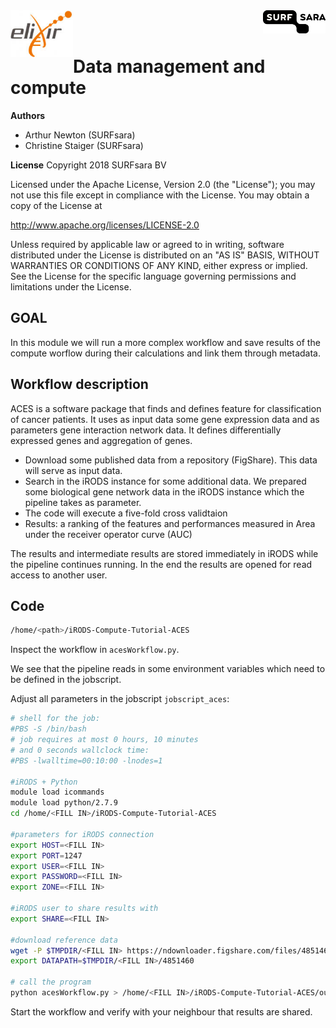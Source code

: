 
<img align="left" src="elixir.png" width="100px">
<img align="right" src="surfsara.png" width="100px">
<br><br>

# Data management and compute

**Authors**
- Arthur Newton (SURFsara)
- Christine Staiger (SURFsara)

**License**
Copyright 2018 SURFsara BV

Licensed under the Apache License, Version 2.0 (the "License"); you may not use this file except in compliance with the License. You may obtain a copy of the License at

http://www.apache.org/licenses/LICENSE-2.0

Unless required by applicable law or agreed to in writing, software distributed under the License is distributed on an "AS IS" BASIS, WITHOUT WARRANTIES OR CONDITIONS OF ANY KIND, either express or implied. See the License for the specific language governing permissions and limitations under the License.

## GOAL

In this module we will run a more complex workflow and save results of the compute worflow during their calculations and link them through metadata.

## Workflow description
ACES is a software package that finds and defines feature for classification of cancer patients. It uses as input data some gene expression data and as parameters gene interaction network data. It defines differentially expressed genes and aggregation of genes.

- Download some published data from a repository (FigShare). This data will serve as input data.
- Search in the iRODS instance for some additional data. We prepared some biological gene network data in the iRODS instance which the pipeline takes as parameter.
- The code will execute a five-fold cross validtaion
- Results: a ranking of the features and performances measured in Area under the receiver operator curve (AUC)

The results and intermediate results are stored immediately in iRODS while the pipeline continues running.
In the end the results are opened for read access to another user.

## Code

```sh
/home/<path>/iRODS-Compute-Tutorial-ACES
```
Inspect the workflow in `acesWorkflow.py`.

We see that the pipeline reads in some environment variables which need to be defined in the jobscript.

Adjust all parameters in the jobscript `jobscript_aces`:

```sh
# shell for the job:
#PBS -S /bin/bash
# job requires at most 0 hours, 10 minutes
# and 0 seconds wallclock time:
#PBS -lwalltime=00:10:00 -lnodes=1

#iRODS + Python
module load icommands
module load python/2.7.9
cd /home/<FILL IN>/iRODS-Compute-Tutorial-ACES

#parameters for iRODS connection
export HOST=<FILL IN>
export PORT=1247
export USER=<FILL IN>
export PASSWORD=<FILL IN>
export ZONE=<FILL IN>

#iRODS user to share results with
export SHARE=<FILL IN>

#download reference data
wget -P $TMPDIR/<FILL IN> https://ndownloader.figshare.com/files/4851460
export DATAPATH=$TMPDIR/<FILL IN>/4851460

# call the program
python acesWorkflow.py > /home/<FILL IN>/iRODS-Compute-Tutorial-ACES/outputjob_aces
```

Start the workflow and verify with your neighbour that results are shared.

